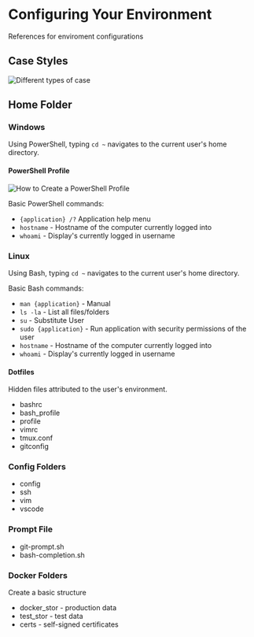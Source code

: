 # Configuring Your Environment

References for enviroment configurations

## Case Styles

![Different types of case](https://medium.com/better-programming/string-case-styles-camel-pascal-snake-and-kebab-case-981407998841)

## Home Folder

### Windows

Using PowerShell, typing `cd ~` navigates to the current user's home directory.

#### PowerShell Profile

![How to Create a PowerShell Profile](https://www.howtogeek.com/126469/how-to-create-a-powershell-profile/)

Basic PowerShell commands:

* `{application} /?` Application help menu
* `hostname` - Hostname of the computer currently logged into
* `whoami` - Display's currently logged in username

### Linux

Using Bash, typing `cd ~` navigates to the current user's home directory.

Basic Bash commands:

* `man {application}` - Manual
* `ls -la` - List all files/folders
* `su` - Substitute User
* `sudo {application}` - Run application with security permissions of the user
* `hostname` - Hostname of the computer currently logged into
* `whoami` - Display's currently logged in username

#### Dotfiles

Hidden files attributed to the user's environment.

* bashrc
* bash_profile
* profile
* vimrc
* tmux.conf
* gitconfig

### Config Folders

* config
* ssh
* vim
* vscode

### Prompt File

* git-prompt.sh
* bash-completion.sh

### Docker Folders

Create a basic structure

* docker_stor - production data
* test_stor - test data
* certs - self-signed certificates

## 
